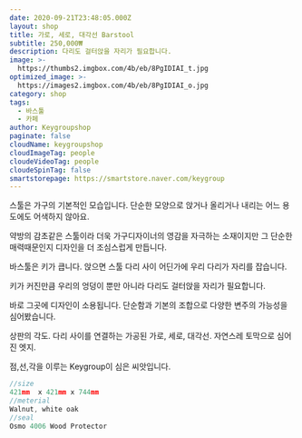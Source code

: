 ```yaml
---
date: 2020-09-21T23:48:05.000Z
layout: shop
title: 가로, 세로, 대각선 Barstool
subtitle: 250,000₩
description: 다리도 걸터앉을 자리가 필요합니다.
image: >-
  https://thumbs2.imgbox.com/4b/eb/8PgIDIAI_t.jpg
optimized_image: >-
  https://images2.imgbox.com/4b/eb/8PgIDIAI_o.jpg
category: shop
tags:
  - 바스툴
  - 카페
author: Keygroupshop
paginate: false
cloudName: keygroupshop
cloudImageTag: people
cloudeVideoTag: people
cloudeSpinTag: false
smartstorepage: https://smartstore.naver.com/keygroup
---
```


<!--page-->

스툴은 가구의 기본적인 모습입니다. 단순한 모양으로  앉거나 올리거나 내리는 어느 용도에도 어색하지 않아요.

약방의 감초같은 스툴이라 더욱 가구디자이너의 영감을 자극하는 소재이지만 그 단순한 매력때문인지 디자인을 더 조심스럽게 만듭니다.

바스툴은 키가 큽니다. 앉으면 스툴 다리 사이 어딘가에 우리 다리가 자리를 잡습니다.

키가 커진만큼 우리의 엉덩이 뿐만 아니라 다리도 걸터앉을 자리가 필요합니다.

바로 그곳에 디자인이 소용됩니다. 단순함과 기본의 조합으로 다양한 변주의 가능성을 심어봤습니다.

상판의 각도. 다리 사이를 연결하는 가공된 가로, 세로, 대각선. 자연스레 토막으로 심어진 엣지.

  점,선,각을 이루는 Keygroup이 심은 씨앗입니다.



```js
//size
421mm  x 421mm x 744mm
//meterial
Walnut, white oak
//seal
Osmo 4006 Wood Protector
```

<!--page-->